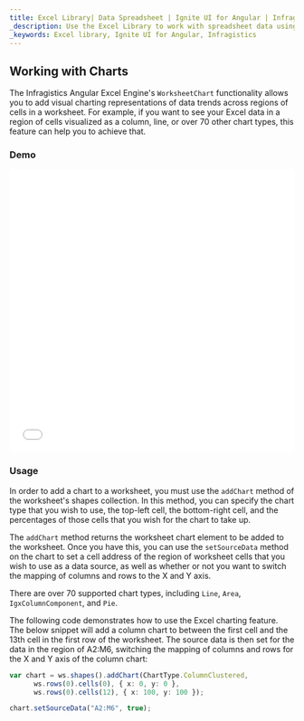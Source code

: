 ```yaml
---
title: Excel Library| Data Spreadsheet | Ignite UI for Angular | Infragistics
_description: Use the Excel Library to work with spreadsheet data using Microsoft Excel features. Easily transfer data from excel to your application. 
_keywords: Excel library, Ignite UI for Angular, Infragistics
---
```


## Working with Charts

The Infragistics Angular Excel Engine's `WorksheetChart` functionality allows you to add visual charting representations of data trends across regions of cells in a worksheet. For example, if you want to see your Excel data in a region of cells visualized as a column, line, or over 70 other chart types, this feature can help you to achieve that.

### Demo

<div class="sample-container loading" style="height: 500px">
    <iframe id="excel-library-overview-sample-iframe" src='{environment:demosBaseUrl}/excel-library/working-with-charts' width="100%" height="100%" seamless frameBorder="0" onload="onXPlatSampleIframeContentLoaded(this);"></iframe>
</div>

<div class="divider--half"></div>

### Usage

In order to add a chart to a worksheet, you must use the `addChart` method of the worksheet's shapes collection. In this method, you can specify the chart type that you wish to use, the top-left cell, the bottom-right cell, and the percentages of those cells that you wish for the chart to take up.

The `addChart` method returns the worksheet chart element to be added to the worksheet. Once you have this, you can use the `setSourceData` method on the chart to set a cell address of the region of worksheet cells that you wish to use as a data source, as well as whether or not you want to switch the mapping of columns and rows to the X and Y axis.

There are over 70 supported chart types, including `Line`, `Area`, `IgxColumnComponent`, and `Pie`.

The following code demonstrates how to use the Excel charting feature. The below snippet will add a column chart to between the first cell and the 13th cell in the first row of the worksheet. The source data is then set for the data in the region of A2:M6, switching the mapping of columns and rows for the X and Y axis of the column chart:

```typescript
var chart = ws.shapes().addChart(ChartType.ColumnClustered, 
      ws.rows(0).cells(0), { x: 0, y: 0 },
      ws.rows(0).cells(12), { x: 100, y: 100 });

chart.setSourceData("A2:M6", true);
```
